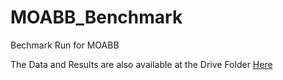 # MOABB_Benchmark
Bechmark Run for MOABB

The Data and Results are also available at the Drive Folder [Here](https://drive.google.com/drive/folders/1B-mvp5r6dogbPz7yzaGgs7HFzydOPajN?usp=sharing)
